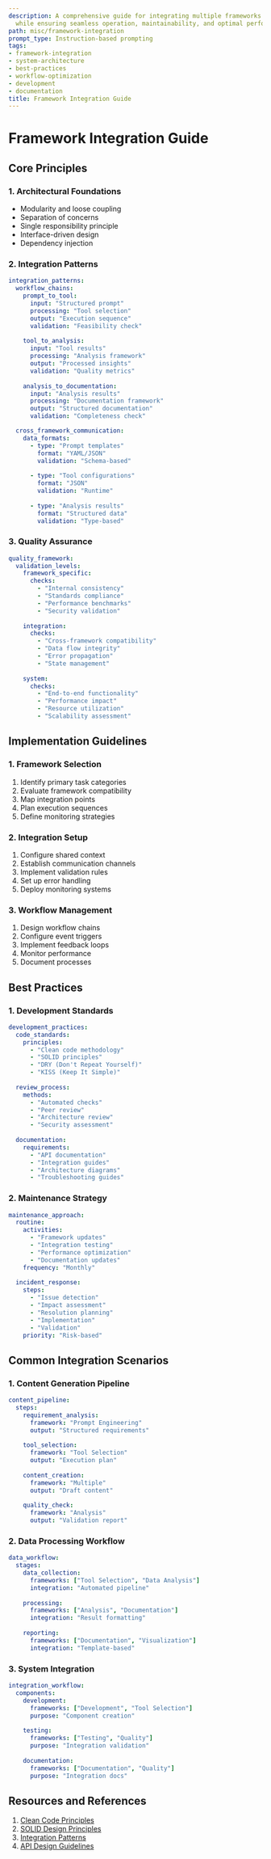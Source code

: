 ```yaml
---
description: A comprehensive guide for integrating multiple frameworks and systems
  while ensuring seamless operation, maintainability, and optimal performance.
path: misc/framework-integration
prompt_type: Instruction-based prompting
tags:
- framework-integration
- system-architecture
- best-practices
- workflow-optimization
- development
- documentation
title: Framework Integration Guide
---
```


# Framework Integration Guide

## Core Principles

### 1. Architectural Foundations
- Modularity and loose coupling
- Separation of concerns
- Single responsibility principle
- Interface-driven design
- Dependency injection

### 2. Integration Patterns
```yaml
integration_patterns:
  workflow_chains:
    prompt_to_tool:
      input: "Structured prompt"
      processing: "Tool selection"
      output: "Execution sequence"
      validation: "Feasibility check"
    
    tool_to_analysis:
      input: "Tool results"
      processing: "Analysis framework"
      output: "Processed insights"
      validation: "Quality metrics"
    
    analysis_to_documentation:
      input: "Analysis results"
      processing: "Documentation framework"
      output: "Structured documentation"
      validation: "Completeness check"

  cross_framework_communication:
    data_formats:
      - type: "Prompt templates"
        format: "YAML/JSON"
        validation: "Schema-based"
      
      - type: "Tool configurations"
        format: "JSON"
        validation: "Runtime"
      
      - type: "Analysis results"
        format: "Structured data"
        validation: "Type-based"
```

### 3. Quality Assurance
```yaml
quality_framework:
  validation_levels:
    framework_specific:
      checks:
        - "Internal consistency"
        - "Standards compliance"
        - "Performance benchmarks"
        - "Security validation"
    
    integration:
      checks:
        - "Cross-framework compatibility"
        - "Data flow integrity"
        - "Error propagation"
        - "State management"
    
    system:
      checks:
        - "End-to-end functionality"
        - "Performance impact"
        - "Resource utilization"
        - "Scalability assessment"
```

## Implementation Guidelines

### 1. Framework Selection
1. Identify primary task categories
2. Evaluate framework compatibility
3. Map integration points
4. Plan execution sequences
5. Define monitoring strategies

### 2. Integration Setup
1. Configure shared context
2. Establish communication channels
3. Implement validation rules
4. Set up error handling
5. Deploy monitoring systems

### 3. Workflow Management
1. Design workflow chains
2. Configure event triggers
3. Implement feedback loops
4. Monitor performance
5. Document processes

## Best Practices

### 1. Development Standards
```yaml
development_practices:
  code_standards:
    principles:
      - "Clean code methodology"
      - "SOLID principles"
      - "DRY (Don't Repeat Yourself)"
      - "KISS (Keep It Simple)"
    
  review_process:
    methods:
      - "Automated checks"
      - "Peer review"
      - "Architecture review"
      - "Security assessment"
    
  documentation:
    requirements:
      - "API documentation"
      - "Integration guides"
      - "Architecture diagrams"
      - "Troubleshooting guides"
```

### 2. Maintenance Strategy
```yaml
maintenance_approach:
  routine:
    activities:
      - "Framework updates"
      - "Integration testing"
      - "Performance optimization"
      - "Documentation updates"
    frequency: "Monthly"
    
  incident_response:
    steps:
      - "Issue detection"
      - "Impact assessment"
      - "Resolution planning"
      - "Implementation"
      - "Validation"
    priority: "Risk-based"
```

## Common Integration Scenarios

### 1. Content Generation Pipeline
```yaml
content_pipeline:
  steps:
    requirement_analysis:
      framework: "Prompt Engineering"
      output: "Structured requirements"
    
    tool_selection:
      framework: "Tool Selection"
      output: "Execution plan"
    
    content_creation:
      framework: "Multiple"
      output: "Draft content"
    
    quality_check:
      framework: "Analysis"
      output: "Validation report"
```

### 2. Data Processing Workflow
```yaml
data_workflow:
  stages:
    data_collection:
      frameworks: ["Tool Selection", "Data Analysis"]
      integration: "Automated pipeline"
    
    processing:
      frameworks: ["Analysis", "Documentation"]
      integration: "Result formatting"
    
    reporting:
      frameworks: ["Documentation", "Visualization"]
      integration: "Template-based"
```

### 3. System Integration
```yaml
integration_workflow:
  components:
    development:
      frameworks: ["Development", "Tool Selection"]
      purpose: "Component creation"
    
    testing:
      frameworks: ["Testing", "Quality"]
      purpose: "Integration validation"
    
    documentation:
      frameworks: ["Documentation", "Quality"]
      purpose: "Integration docs"
```

## Resources and References
1. [Clean Code Principles](https://www.cleancodeconcepts.com)
2. [SOLID Design Principles](https://www.solidprinciples.com)
3. [Integration Patterns](https://www.enterpriseintegrationpatterns.com)
4. [API Design Guidelines](https://apiguide.readthedocs.io) 